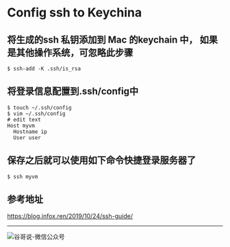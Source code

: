 # Config ssh to Keychina


## 将生成的ssh 私钥添加到 Mac 的keychain 中， 如果是其他操作系统，可忽略此步骤

```shell
$ ssh-add -K .ssh/is_rsa
```
## 将登录信息配置到.ssh/config中

```shell
$ touch ~/.ssh/config
$ vim ~/.ssh/config
# edit text
Host myvm
  Hostname ip
  User user
```

## 保存之后就可以使用如下命令快捷登录服务器了

```
$ ssh myvm
```

## 参考地址

<https://blog.infox.ren/2019/10/24/ssh-guide/>


----
![谷哥说-微信公众号](/images/wechat/扫码_搜索联合传播样式-标准色版.png)
